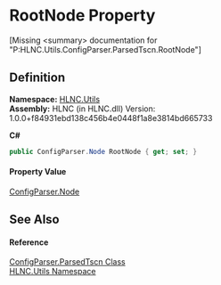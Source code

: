 # RootNode Property


\[Missing &lt;summary&gt; documentation for "P:HLNC.Utils.ConfigParser.ParsedTscn.RootNode"\]



## Definition
**Namespace:** <a href="N_HLNC_Utils">HLNC.Utils</a>  
**Assembly:** HLNC (in HLNC.dll) Version: 1.0.0+f84931ebd138c456b4e0448f1a8e3814bd665733

**C#**
``` C#
public ConfigParser.Node RootNode { get; set; }
```



#### Property Value
<a href="T_HLNC_Utils_ConfigParser_Node">ConfigParser.Node</a>

## See Also


#### Reference
<a href="T_HLNC_Utils_ConfigParser_ParsedTscn">ConfigParser.ParsedTscn Class</a>  
<a href="N_HLNC_Utils">HLNC.Utils Namespace</a>  
